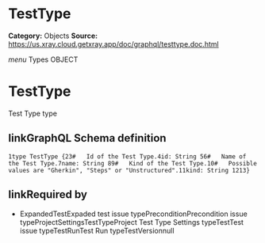 # TestType

**Category:** Objects
**Source:** https://us.xray.cloud.getxray.app/doc/graphql/testtype.doc.html

*menu* Types OBJECT
 # TestType
 Test Type type

## linkGraphQL Schema definition
 `1type TestType {23#   Id of the Test Type.4id: String 56#   Name of the Test Type.7name: String 89#   Kind of the Test Type.10#   Possible values are "Gherkin", "Steps" or "Unstructured".11kind: String 1213}`
## linkRequired by
 - ExpandedTestExpaded test issue typePreconditionPrecondition issue typeProjectSettingsTestTypeProject Test Type Settings typeTestTest issue typeTestRunTest Run typeTestVersionnull